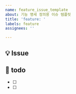 ```yaml
---
name: feature_issue_template
about: 기능 명세 정의용 이슈 템플릿
title: 'feature: '
labels: feature
assignees: ''

---
```


## 💡 Issue
<!--어떤 작업을 하는지 작성해주세요-->

## 📝 todo
<!-- 상세한 작업으로 구분하여 나누어주세요. -->
- [ ] 
- [ ]
